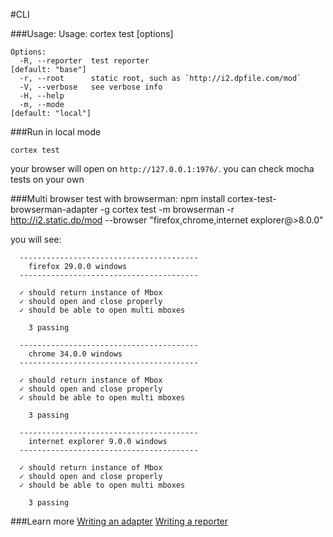 #CLI

###Usage:
    Usage: cortex test [options]

    Options:
      -R, --reporter  test reporter                                     [default: "base"]
      -r, --root      static root, such as `http://i2.dpfile.com/mod`
      -V, --verbose   see verbose info
      -H, --help
      -m, --mode                                                        [default: "local"]
        
###Run in local mode

    cortex test

your browser will open on `http://127.0.0.1:1976/`. you can check mocha tests on your own


###Multi browser test with browserman:
    npm install cortex-test-browserman-adapter -g
    cortex test -m browserman -r http://i2.static.dp/mod --browser "firefox,chrome,internet explorer@>8.0.0"
    
you will see:

      ----------------------------------------
        firefox 29.0.0 windows
      ----------------------------------------

      ✓ should return instance of Mbox
      ✓ should open and close properly
      ✓ should be able to open multi mboxes

        3 passing
    
      ----------------------------------------
        chrome 34.0.0 windows
      ----------------------------------------

      ✓ should return instance of Mbox
      ✓ should open and close properly
      ✓ should be able to open multi mboxes

        3 passing

      ----------------------------------------
        internet explorer 9.0.0 windows
      ----------------------------------------

      ✓ should return instance of Mbox
      ✓ should open and close properly
      ✓ should be able to open multi mboxes

        3 passing

###Learn more
  [Writing an adapter]("docs/writing-an-adapter.md")
  [Writing a reporter]("docs/writing-a-reporter.md")

